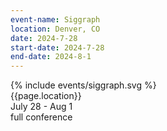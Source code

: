 ```yaml
---
event-name: Siggraph
location: Denver, CO
date: 2024-7-28
start-date: 2024-7-28
end-date: 2024-8-1
---
```


<div class="grid-x cell">
  <div class="cell logo-wrapper">
    {% include events/siggraph.svg %}
  </div>
  <div class="description grid-x cell align-justify">
    <div class="cell shrink">{{page.location}}</div>
    <div class="cell shrink">July 28 - Aug 1</div>
  </div>
  <div class="cell type-label">full conference</div>
</div>